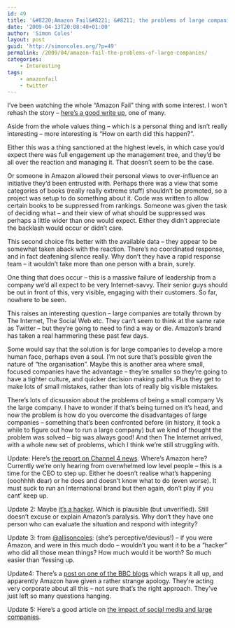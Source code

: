 ```yaml
---
id: 49
title: '&#8220;Amazon Fail&#8221; &#8211; the problems of large companies'
date: '2009-04-13T20:08:40+01:00'
author: 'Simon Coles'
layout: post
guid: 'http://simoncoles.org/?p=49'
permalink: /2009/04/amazon-fail-the-problems-of-large-companies/
categories:
    - Interesting
tags:
    - amazonfail
    - twitter
---
```


I’ve been watching the whole “Amazon Fail” thing with some interest. I won’t rehash the story – [here’s a good write up](http://simoncoles.org/?p=46), one of many.

Aside from the whole values thing – which is a personal thing and isn’t really interesting – more interesting is “How on earth did this happen?”.

Either this was a thing sanctioned at the highest levels, in which case you’d expect there was full engagement up the management tree, and they’d be all over the reaction and managing it. That doesn’t seem to be the case.

Or someone in Amazon allowed their personal views to over-influence an initiative they’d been entrusted with. Perhaps there was a view that some categories of books (really really extreme stuff) shouldn’t be promoted, so a project was setup to do something about it. Code was written to allow certain books to be suppressed from rankings. Someone was given the task of deciding what – and their view of what should be suppressed was perhaps a little wider than one would expect. Either they didn’t appreciate the backlash would occur or didn’t care.

This second choice fits better with the available data – they appear to be somewhat taken aback with the reaction. There’s no coordinated response, and in fact deafening silence really. Why don’t they have a rapid response team – it wouldn’t take more than one person with a brain, surely.

One thing that does occur – this is a massive failure of leadership from a company we’d all expect to be very Internet-savvy. Their senior guys should be out in front of this, very visible, engaging with their customers. So far, nowhere to be seen.

This raises an interesting question – large companies are totally thrown by The Internet, The Social Web etc. They can’t seem to think at the same rate as Twitter – but they’re going to need to find a way or die. Amazon’s brand has taken a real hammering these past few days.

Some would say that the solution is for large companies to develop a more human face, perhaps even a soul. I’m not sure that’s possible given the nature of “the organisation”. Maybe this is another area where small, focused companies have the advantage – they’re smaller so they’re going to have a tighter culture, and quicker decision making paths. Plus they get to make lots of small mistakes, rather than lots of really big visible mistakes.

There’s lots of dicsussion about the problems of being a small company Vs the large company. I have to wonder if that’s being turned on it’s head, and now the problem is how do you overcome the disadvantages of large companies – something that’s been confronted before (in history, it took a while to figure out how to run a large company) but we kind of thought the problem was solved – big was always good! And then The Internet arrived, with a whole new set of problems, which I think we’re still struggling with.

Update: Here’s [the report on Channel 4 news](http://www.channel4.com/news/articles/science_technology/amazon+website+censorship+row/3085982). Where’s Amazon here? Currently we’re only hearing from overwhelmed low level people – this is a time for the CEO to step up. Either he doesn’t realise what’s happening (ooohhhh dear) or he does and doesn’t know what to do (even worse). It must suck to run an International brand but then again, don’t play if you cant’ keep up.

Update 2: Maybe [it’s a hacker](http://valleywag.gawker.com/5210142/why-it-makes-sense-that-a-hackers-behind-amazons-big-gay-outrage). Which is plausible (but unverified). Still doesn’t excuse or explain Amazon’s paralysis. Why don’t they have one person who can evaluate the situation and respond with integrity?

Update 3: from [@allisoncoles](http://twitter.com/allisoncoles): (she’s perceptive/devious!) – if you were Amazon, and were in this much dodo – wouldn’t you want it to be a “hacker” who did all those mean things? How much would it be worth? So much easier than ‘fessing up.

Update4: There’s a [post on one of the BBC blogs](http://www.bbc.co.uk/blogs/technology/2009/04/the_amazon_firestorm.html) which wraps it all up, and apparently Amazon have given a rather strange apology. They’re acting very corporate about all this – not sure that’s the right approach. They’ve just left so many questions hanging.

Update 5: Here’s a good article on [the impact of social media and large companies](http://the-flea-king.livejournal.com/580269.html).